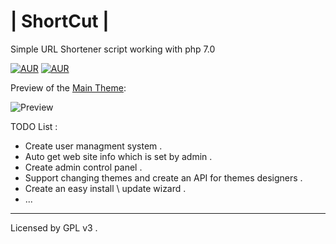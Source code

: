 # | ShortCut |
Simple URL Shortener script working with php 7.0

[![AUR](https://img.shields.io/aur/license/yaourt.svg)](https://github.com/3mmarg97/ShortCut/blob/master/LICENSE)
[![AUR](https://img.shields.io/badge/Language-PHP%207.0-green.svg)](https://github.com/3mmarg97/ShortCut)


Preview of the [Main Theme](https://github.com/3mmarg97/ShortCut_theme):

![Preview](https://cloud.githubusercontent.com/assets/16087389/21486398/953f7356-cbbc-11e6-9fe9-5db83c56de51.png)


TODO List :
* Create user managment system .
* Auto get web site info which is set by admin .
* Create admin control panel .
* Support changing themes and create an API for themes designers .
* Create an easy install \ update wizard .
* ...

---

Licensed by GPL v3 .
